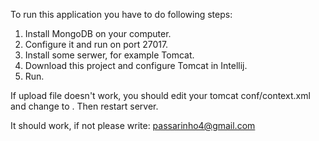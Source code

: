 To run this application you have to do following steps: 

1. Install MongoDB on your computer. 
2. Configure it and run on port 27017. 
3. Install some serwer, for example Tomcat. 
4. Download this project and configure Tomcat in Intellij.
5. Run. 

If upload file doesn't work, you should edit your tomcat conf/context.xml and change <Context> to <Context allowCasualMultipartParsing="true">. Then restart server.

It should work, if not please write: passarinho4@gmail.com